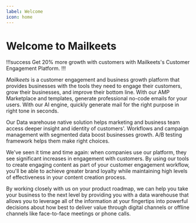 ```yaml
---
label: Welcome
icon: home
---
```

# Welcome to Mailkeets

!!!success
Get 20% more growth with customers with Mailkeets's Customer Engagement Platform.
!!!

_Mailkeets_ is a customer engagement and business growth platform that provides businesses with the tools they need to engage their customers, grow their businesses, and improve their bottom line. With our AMP Marketplace and templates, generate professional no-code emails for your users. With our AI engine, quickly generate mail for the right purpose in right tone in seconds.


Our Data warehouse native solution helps marketing and business team access deeper insight and identity of customers'. Workflows and campaign management with segmented data boost businesses growth. A/B testing framework helps them make right choices.

We've seen it time and time again: when companies use our platform, they see significant increases in engagement with customers. By using our tools to create engaging content as part of your customer engagement workflow, you'll be able to achieve greater brand loyalty while maintaining high levels of effectiveness in your content creation process.

By working closely with us on your product roadmap, we can help you take your business to the next level by providing you with a data warehouse that allows you to leverage all of the information at your fingertips into powerful decisions about how best to deliver value through digital channels or offline channels like face-to-face meetings or phone calls.